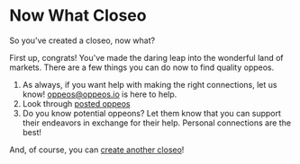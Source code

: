 # Now What Closeo

So you've created a closeo, now what?

First up, congrats! You've made the daring leap into the wonderful land of markets. There are a few things you can do now to find quality oppeos.

1. As always, if you want help with making the right connections, let us know! oppeos@oppeos.io is here to help.
2. Look through [posted oppeos](/search/oppeos)
3. Do you know potential oppeons? Let them know that you can support their endeavors in exchange for their help. Personal connections are the best!

And, of course, you can [create another closeo](/dash/closeos/create)!
